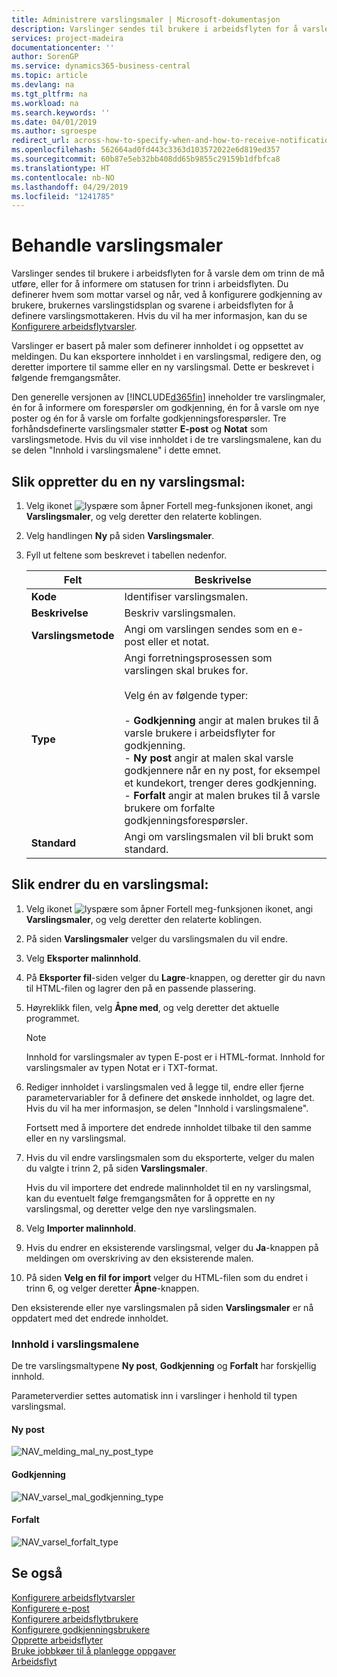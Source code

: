 ```yaml
---
title: Administrere varslingsmaler | Microsoft-dokumentasjon
description: Varslinger sendes til brukere i arbeidsflyten for å varsle dem om trinn de må utføre, eller for å informere om statusen for trinn i arbeidsflyten. Du definerer hvem som mottar varsel og når, ved å konfigurere godkjenning av brukere, brukernes varslingstidsplan og svarene i arbeidsflyten for å definere varslingsmottakeren.
services: project-madeira
documentationcenter: ''
author: SorenGP
ms.service: dynamics365-business-central
ms.topic: article
ms.devlang: na
ms.tgt_pltfrm: na
ms.workload: na
ms.search.keywords: ''
ms.date: 04/01/2019
ms.author: sgroespe
redirect_url: across-how-to-specify-when-and-how-to-receive-notifications
ms.openlocfilehash: 562664ad0fd443c3363d103572022e6d819ed357
ms.sourcegitcommit: 60b87e5eb32bb408dd65b9855c29159b1dfbfca8
ms.translationtype: HT
ms.contentlocale: nb-NO
ms.lasthandoff: 04/29/2019
ms.locfileid: "1241785"
---
```

# <a name="manage-notification-templates"></a>Behandle varslingsmaler
Varslinger sendes til brukere i arbeidsflyten for å varsle dem om trinn de må utføre, eller for å informere om statusen for trinn i arbeidsflyten. Du definerer hvem som mottar varsel og når, ved å konfigurere godkjenning av brukere, brukernes varslingstidsplan og svarene i arbeidsflyten for å definere varslingsmottakeren. Hvis du vil ha mer informasjon, kan du se [Konfigurere arbeidsflytvarsler](across-setting-up-workflow-notifications.md).  

 Varslinger er basert på maler som definerer innholdet i og oppsettet av meldingen. Du kan eksportere innholdet i en varslingsmal, redigere den, og deretter importere til samme eller en ny varslingsmal. Dette er beskrevet i følgende fremgangsmåter.  

 Den generelle versjonen av [!INCLUDE[d365fin](includes/d365fin_md.md)] inneholder tre varslingmaler, én for å informere om forespørsler om godkjenning, én for å varsle om nye poster og én for å varsle om forfalte godkjenningsforespørsler. Tre forhåndsdefinerte varslingsmaler støtter **E-post** og **Notat** som varslingsmetode. Hvis du vil vise innholdet i de tre varslingsmalene, kan du se delen "Innhold i varslingsmalene" i dette emnet.

## <a name="to-create-a-new-notification-template"></a>Slik oppretter du en ny varslingsmal:  
1.  Velg ikonet ![lyspære som åpner Fortell meg-funksjonen](media/ui-search/search_small.png "Fortell hva du vil gjøre") ikonet, angi **Varslingsmaler**, og velg deretter den relaterte koblingen.  
2.  Velg handlingen **Ny** på siden **Varslingsmaler**.  
3.  Fyll ut feltene som beskrevet i tabellen nedenfor.  

    |Felt|Beskrivelse|  
    |---------------------------------|---------------------------------------|  
    |**Kode**|Identifiser varslingsmalen.|  
    |**Beskrivelse**|Beskriv varslingsmalen.|  
    |**Varslingsmetode**|Angi om varslingen sendes som en e-post eller et notat.|  
    |**Type**|Angi forretningsprosessen som varslingen skal brukes for.<br /><br /> Velg én av følgende typer:<br /><br /> -   **Godkjenning** angir at malen brukes til å varsle brukere i arbeidsflyter for godkjenning.<br />-   **Ny post** angir at malen skal varsle godkjennere når en ny post, for eksempel et kundekort, trenger deres godkjenning.<br />-   **Forfalt** angir at malen brukes til å varsle brukere om forfalte godkjenningsforespørsler.|  
    |**Standard**|Angi om varslingsmalen vil bli brukt som standard.|  

## <a name="to-modify-a-notification-template"></a>Slik endrer du en varslingsmal:  
1.  Velg ikonet ![lyspære som åpner Fortell meg-funksjonen](media/ui-search/search_small.png "Fortell hva du vil gjøre") ikonet, angi **Varslingsmaler**, og velg deretter den relaterte koblingen.  
2.  På siden **Varslingsmaler** velger du varslingsmalen du vil endre.  
3.  Velg **Eksporter malinnhold**.  
4.  På **Eksporter fil**-siden velger du **Lagre**-knappen, og deretter gir du navn til HTML-filen og lagrer den på en passende plassering.  
5.  Høyreklikk filen, velg **Åpne med**, og velg deretter det aktuelle programmet.  

    > [!NOTE]  
    >  Innhold for varslingsmaler av typen E-post er i HTML-format. Innhold for varslingsmaler av typen Notat er i TXT-format.  
6.  Rediger innholdet i varslingsmalen ved å legge til, endre eller fjerne parametervariabler for å definere det ønskede innholdet, og lagre det. Hvis du vil ha mer informasjon, se delen "Innhold i varslingsmalene".  

    Fortsett med å importere det endrede innholdet tilbake til den samme eller en ny varslingsmal.  
7.  Hvis du vil endre varslingsmalen som du eksporterte, velger du malen du valgte i trinn 2, på siden **Varslingsmaler**.  

    Hvis du vil importere det endrede malinnholdet til en ny varslingsmal, kan du eventuelt følge fremgangsmåten for å opprette en ny varslingsmal, og deretter velge den nye varslingsmalen.  
8.  Velg **Importer malinnhold**.  
9. Hvis du endrer en eksisterende varslingsmal, velger du **Ja**-knappen på meldingen om overskriving av den eksisterende malen.  
10. På siden **Velg en fil for import** velger du HTML-filen som du endret i trinn 6, og velger deretter **Åpne**-knappen.  

Den eksisterende eller nye varslingsmalen på siden **Varslingsmaler** er nå oppdatert med det endrede innholdet.  

### <a name="content-of-the-notification-templates"></a>Innhold i varslingsmalene  
De tre varslingsmaltypene **Ny post**, **Godkjenning** og **Forfalt** har forskjellig innhold.  

Parameterverdier settes automatisk inn i varslinger i henhold til typen varslingsmal.  

#### <a name="new-record"></a>Ny post  
 ![NAV&#95;melding&#95;mal&#95;ny&#95;post&#95;type](media/nav_notification_template_new_record.png "NAV_notification_template_new_record")  

#### <a name="approval"></a>Godkjenning  
 ![NAV&#95;varsel&#95;mal&#95;godkjenning&#95;type](media/nav_notification_template_approval_type.png "NAV_notification_template_approval_type")  

#### <a name="overdue"></a>Forfalt  
 ![NAV&#95;varsel&#95;forfalt&#95;type](media/nav_notification_overdue_type.png "NAV_notification_overdue_type")  

## <a name="see-also"></a>Se også  
 [Konfigurere arbeidsflytvarsler](across-setting-up-workflow-notifications.md)   
 [Konfigurere e-post](admin-how-setup-email.md)   
 [Konfigurere arbeidsflytbrukere](across-how-to-set-up-workflow-users.md)   
 [Konfigurere godkjenningsbrukere](across-how-to-set-up-approval-users.md)   
 [Opprette arbeidsflyter](across-how-to-create-workflows.md)   
 [Bruke jobbkøer til å planlegge oppgaver](admin-job-queues-schedule-tasks.md)   
 [Arbeidsflyt](across-workflow.md)   
